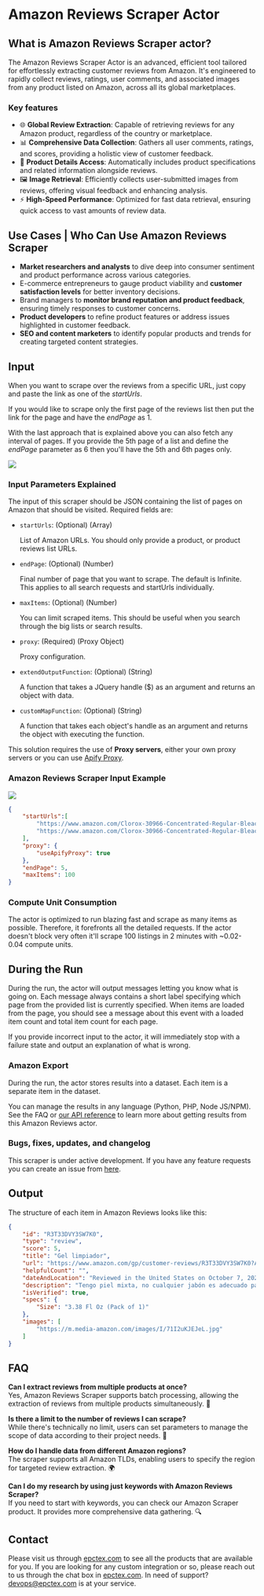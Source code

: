 # Amazon Reviews Scraper Actor

## What is Amazon Reviews Scraper actor?
The Amazon Reviews Scraper Actor is an advanced, efficient tool tailored for effortlessly extracting customer reviews from Amazon. It's engineered to rapidly collect reviews, ratings, user comments, and associated images from any product listed on Amazon, across all its global marketplaces.

###  Key features
- 🌐 **Global Review Extraction**: Capable of retrieving reviews for any Amazon product, regardless of the country or marketplace.
- 📊 **Comprehensive Data Collection**: Gathers all user comments, ratings, and scores, providing a holistic view of customer feedback.
- 📝 **Product Details Access**: Automatically includes product specifications and related information alongside reviews.
- 🖼️ **Image Retrieval**: Efficiently collects user-submitted images from reviews, offering visual feedback and enhancing analysis.
- ⚡ **High-Speed Performance**: Optimized for fast data retrieval, ensuring quick access to vast amounts of review data.

## Use Cases | Who Can Use Amazon Reviews Scraper
- **Market researchers and analysts** to dive deep into consumer sentiment and product performance across various categories.
- E-commerce entrepreneurs to gauge product viability and **customer satisfaction levels** for better inventory decisions.
- Brand managers to **monitor brand reputation and product feedback**, ensuring timely responses to customer concerns.
- **Product developers** to refine product features or address issues highlighted in customer feedback.
- **SEO and content marketers** to identify popular products and trends for creating targeted content strategies.

## Input
When you want to scrape over the reviews from a specific URL, just copy and paste the link as one of the *startUrls*.

If you would like to scrape only the first page of the reviews list then put the link for the page and have the *endPage* as 1.

With the last approach that is explained above you can also fetch any interval of pages. If you provide the 5th page of a list and define the *endPage* parameter as 6 then you'll have the 5th and 6th pages only.

![](https://cdn.epctex.com/actors/amazon-reviews/1.png)

### Input Parameters Explained
The input of this scraper should be JSON containing the list of pages on Amazon that should be visited. Required fields are:

- `startUrls`: (Optional) (Array)

	List of Amazon URLs. You should only provide a product, or product reviews list URLs.
- `endPage`: (Optional) (Number)

	Final number of page that you want to scrape. The default is Infinite. This applies to all search requests and startUrls individually.
- `maxItems`: (Optional) (Number)

	You can limit scraped items. This should be useful when you search through the big lists or search results.
- `proxy`: (Required) (Proxy Object)

	Proxy configuration.
- `extendOutputFunction`: (Optional) (String)

	A function that takes a JQuery handle ($) as an argument and returns an object with data.
- `customMapFunction`: (Optional) (String)

	A function that takes each object's handle as an argument and returns the object with executing the function.

This solution requires the use of **Proxy servers**, either your own proxy servers or you can use [Apify Proxy](https://www.apify.com/docs/proxy).

### Amazon Reviews Scraper Input Example
![](https://cdn.epctex.com/actors/amazon-reviews/2.png)

```json
{
    "startUrls":[
        "https://www.amazon.com/Clorox-30966-Concentrated-Regular-Bleach/dp/B07HXTYS1W/ref=sr_1_3?crid=ZT0PLQMYO4WP&keywords=clorox&qid=1702901115&sprefix=cl%2Caps%2C278&sr=8-3",
        "https://www.amazon.com/Clorox-30966-Concentrated-Regular-Bleach/product-reviews/B07HXTYS1W/ref=cm_cr_dp_d_show_all_btm?ie=UTF8&reviewerType=all_reviews"
    ],
    "proxy": {
        "useApifyProxy": true
    },
    "endPage": 5,
    "maxItems": 100
}
```

### Compute Unit Consumption
The actor is optimized to run blazing fast and scrape as many items as possible. Therefore, it forefronts all the detailed requests. If the actor doesn't block very often it'll scrape 100 listings in 2 minutes with ~0.02-0.04 compute units.

## During the Run
During the run, the actor will output messages letting you know what is going on. Each message always contains a short label specifying which page from the provided list is currently specified. When items are loaded from the page, you should see a message about this event with a loaded item count and total item count for each page.

If you provide incorrect input to the actor, it will immediately stop with a failure state and output an explanation of what is wrong.

### Amazon Export
During the run, the actor stores results into a dataset. Each item is a separate item in the dataset.

You can manage the results in any language (Python, PHP, Node JS/NPM). See the FAQ or <a href="https://www.apify.com/docs/api" target="blank">our API reference</a> to learn more about getting results from this Amazon Reviews actor.


### Bugs, fixes, updates, and changelog
This scraper is under active development. If you have any feature requests you can create an issue from [here](https://github.com/epctex/amazon-reviews-scraper/issues).

## Output
The structure of each item in Amazon Reviews looks like this:

```json
{
	"id": "R3T33DVY3SW7K0",
	"type": "review",
	"score": 5,
	"title": "Gel limpiador",
	"url": "https://www.amazon.com/gp/customer-reviews/R3T33DVY3SW7K0?ASIN=B0060OMXUA",
	"helpfulCount": "",
	"dateAndLocation": "Reviewed in the United States on October 7, 2023",
	"description": "Tengo piel mixta, no cualquier jabón es adecuado para mi piel. Sin duda alguna es el mejor.",
	"isVerified": true,
	"specs": {
		"Size": "3.38 Fl Oz (Pack of 1)"
	},
	"images": [
		"https://m.media-amazon.com/images/I/71I2uKJEJeL.jpg"
	]
}
```

## FAQ
**Can I extract reviews from multiple products at once?**<br/>
Yes, Amazon Reviews Scraper supports batch processing, allowing the extraction of reviews from multiple products simultaneously. 🔄

**Is there a limit to the number of reviews I can scrape?**<br/>
While there's technically no limit, users can set parameters to manage the scope of data according to their project needs.  📏

**How do I handle data from different Amazon regions?**<br/>
The scraper supports all Amazon TLDs, enabling users to specify the region for targeted review extraction. 🌍

**Can I do my research by using just keywords with Amazon Reviews Scraper?**<br/>
If you need to start with keywords, you can check our Amazon Scraper product. It provides more comprehensive data gathering. 🔍

## Contact
Please visit us through [epctex.com](https://epctex.com) to see all the products that are available for you. If you are looking for any custom integration or so, please reach out to us through the chat box in [epctex.com](https://epctex.com). In need of support? [devops@epctex.com](mailto:devops@epctex.com) is at your service.
